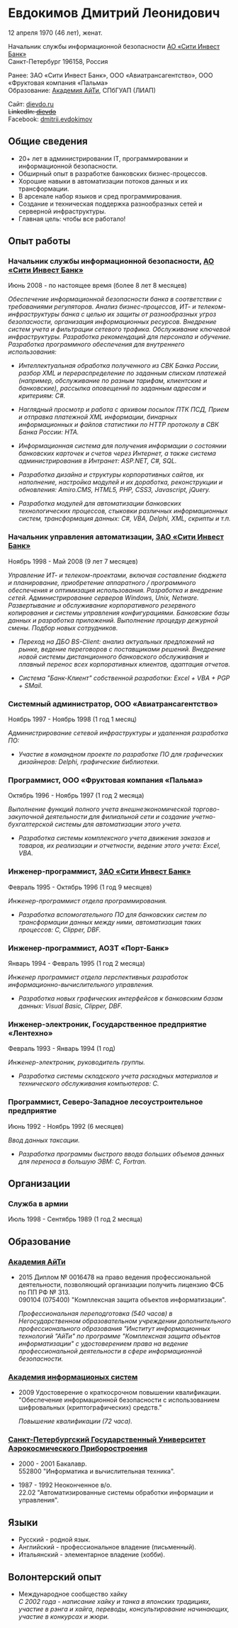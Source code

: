 Евдокимов Дмитрий Леонидович
============================

12 апреля 1970 (46 лет), женат.

Начальник службы информационной безопасности 
[АО «Сити Инвест Банк»](http://www.cibank.ru/)  
Санкт-Петербург 196158, Россия

Ранее: ЗАО «Сити Инвест Банк», ООО «Авиатрансагентство», 
ООО «Фруктовая компания «Пальма»  
Образование: [Академия АйТи](http://www.academy.it.ru/), СПбГУАП (ЛИАП)

Сайт: [dievdo.ru](/)  
~~LinkedIn: [dievdo](https://www.linkedin.com/in/dievdo)~~  
Facebook: [dmitrii.evdokimov](https://www.facebook.com/dmitrii.evdokimov)

## Общие сведения

* 20+ лет в администрировании IT, программировании и информационной 
безопасности.
* Обширный опыт в разработке банковских бизнес-процессов.
* Хорошие навыки в автоматизации потоков данных и их трансформации.
* В арсенале набор языков и сред программирования.
* Создание и техническая поддержка разнообразных сетей и серверной 
инфраструктуры.
* Главная цель: чтобы все работало!

## Опыт работы

### Начальник службы информационной безопасности, [АО «Сити Инвест Банк»](http://www.cibank.ru/)
Июнь 2008 - по настоящее время (более 8 лет 8 месяцев)

*Обеспечение информационной безопасности банка в соответствии с требованиями 
регуляторов. Анализ бизнес-процессов, ИТ- и телеком-инфраструктуры банка с 
целью их защиты от разнообразных угроз безопасности, организация 
информационных ресурсов. Внедрение систем учета и фильтрации сетевого трафика. 
Обслуживание ключевой инфраструктуры. Разработка рекомендаций для персонала 
и обучение. Разработка программного обеспечения для внутреннего использования:*

* *Интеллектуальная обработка полученного из СВК Банка России, разбор XML и 
перераспределение по заданным спискам платежей (например, обслуживание по 
разным тарифам, клиентские и банковские), рассылка оповещений по заданным 
адресам и критериям: C#.*

* *Наглядный просмотр и работа с архивом посылок ПТК ПСД,
Прием и отправка платежной XML информации, бинарных информационных и файлов 
статистики по HTTP протоколу в СВК Банка России: HTA.*

* *Информационная система для получения информации о состоянии банковских 
карточек и счетов через Интернет, а также система администрирования в 
Интранет: ASP.NET, C#, SQL.*

* *Разработка дизайна и структуры корпоративных сайтов, их наполнение, 
настройка модулей и их доработка, реконструкции и обновления: 
Amiro.CMS, HTML5, PHP, CSS3, Javascript, jQuery.*

* *Разработка модулей для автоматизации банковских технологических процессов, 
стыковки различных информационных систем, трансформация данных: 
C#, VBA, Delphi, XML, скрипты и т.п.*

### Начальник управления автоматизации, [ЗАО «Сити Инвест Банк»](http://www.cibank.ru/)
Ноябрь 1998 - Май 2008 (9 лет 7 месяцев)

*Управление ИТ- и телеком-проектами, включая составление бюджета и 
планирование, приобретение аппаратного / программного обеспечения и 
оптимизация использования.
Разработка и внедрение сетей. Администрирование серверов Windows, Unix, 
Netware.
Развертывание и обслуживание корпоративного резервного копирования и
cистемы управления конфигурациями. Банковские базы данных и разработка 
приложений. Выполнение процедур дежурной смены. 
Подбор новых сотрудников.*

* *Переход на ДБО BS-Client: анализ актуальных предложений на рынке, 
ведение переговоров с поставщиками решений. Внедрение новой системы 
дистанционного банковского обслуживания и плавный перенос всех корпоративных 
клиентов, адаптация отчетов.*

* *Система "Банк-Клиент" собственной разработки: Excel + VBA + PGP + SMail.*

### Системный администратор, ООО «Авиатрансагентство»
Ноябрь 1997 - Ноябрь 1998 (1 год 1 месяц)

*Администрирование сетевой инфраструктуры и удаленная разработка ПО:*

* *Участие в командном проекте по разработке ПО для графических дизайнеров: 
Delphi, графические библиотеки.*

### Программист, ООО «Фруктовая компания «Пальма»
Октябрь 1996 - Ноябрь 1997 (1 год 2 месяца)
 
*Выполнение функций полного учета внешнеэкономической торгово-закупочной 
деятельности для филиальной сети и создание учетно-бухгалтерской системы 
для автоматизации этого учета.*

* *Разработка системы комплексного учета движения заказов и товаров, их 
реализации и отчетности, ведение этого учета: Excel, VBA.*
 
### Инженер-программист, [ЗАО «Сити Инвест Банк»](http://www.cibank.ru/)
Февраль 1995 - Октябрь 1996 (1 год 9 месяцев)

*Инженер-программист отдела программирования.*

* *Разработка вспомогательного ПО для банковских систем по трансформации 
данных между ними, автоматизация таких процессов: C, Clipper, DBF.*

### Инженер-программист, АОЗТ «Порт-Банк»
Январь 1994 - Февраль 1995 (1 год 2 месяца)

*Инженер программист отдела перспективных разработок 
информационно-вычислительного управления.*

* *Разработка новых графических интерфейсов к банковским базам данных: 
Visual Basic, Clipper, DBF.*

### Инженер-электроник, Государственное предприятие «Лентехно»
Февраль 1993 - Январь 1994 (1 год)

*Инженер-электроник, руководитель группы.*

* *Разработка системы складского учета расходных материалов и технического 
обслуживания компьютеров: С.*

### Программист, Северо-Западное лесоустроительное предприятие
Июнь 1992 - Ноябрь 1992 (6 месяцев)

*Ввод данных таксации.*

* *Разработка программы быстрого ввода больших объемов данных для переноса в 
большую ЭВМ: С, Fortran.*

## Организации

### Служба в армии  
Июль 1998 - Сентябрь 1989 (1 год 2 месяца)

## Образование

### [Академия АйТи](http://www.academy.it.ru/)

* 2015 Диплом № 0016478 на право ведения профессиональной деятельности, 
позволяющий организации получить лицензию ФСБ по ПП РФ № 313.  
090104 (075400) "Комплексная защита объектов информатизации".

  *Профессиональная переподготовка (540 часов) в Негосударственном 
образовательном учреждении дополнительного профессионального образования 
"Институт информационных технологий "АйТи" по программе "Комплексная защита 
объектов информатизации" с удостоверением права на ведение профессиональной 
деятельности в сфере информационной безопасности.*

### [Академия информационых систем](http://infosystems.ru/)

* 2009 Удостоверение о краткосрочном повышении квалификации.  
"Обеспечение информационной безопасности с использованием шифровальных 
(криптографических) средств."  

  *Повышение квалификации (72 часа).*

### [Санкт-Петербургский Государственный Университет Аэрокосмического Приборостроения](http://guap.ru/)

* 2000 - 2001 Бакалавр.  
552800 "Информатика и вычислительная техника".

* 1987 - 1992 Неоконченное в/о.  
22.02 "Автоматизированные системы обработки информации и управления".

## Языки

* Русский - родной язык.
* Английский - профессиональное владение (письменный).
* Итальянский - элементарное владение (хобби).

## Волонтерский опыт

* Международное сообщество хайку  
*С 2002 года - написание хайку и танка в японских традициях, участие в рэнга и хайга, 
переводы, консультирование начинающих, участие в конкурсах и жюри.*

